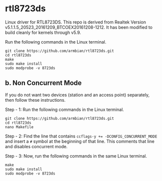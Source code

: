 # rtl8723ds
Linux driver for RTL8723DS. This repo is derived from Realtek Version
v5.1.1.5_20523_20161209_BTCOEX20161208-1212. It has been modified to
build cleanly for kernels through v5.9.

Run the following commands in the Linux terminal.

```
git clone https://github.com/armbian/rtl8723ds.git
cd rtl8723ds
make
sudo make install
sudo modprobe -v 8723ds

```

## b. Non Concurrent Mode
If you do not want two devices (station and an access point) separately, then follow these instructions.

Step - 1: Run the following commands in the Linux terminal. 
```
git clone https://github.com/armbian/rtl8723ds.git
cd rtl8723ds
nano Makefile
```

Step - 2: Find the line that contains `ccflags-y += -DCONFIG_CONCURRENT_MODE` and insert a `#` symbol at the beginning of that line.
 This comments that line and disables concurrent mode.

Step - 3: Now, run the following commands in the same Linux terminal.

```
make
sudo make install
sudo modprobe -v 8723ds
